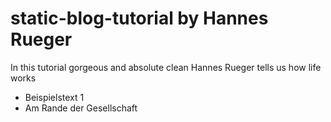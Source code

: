 # static-blog-tutorial by Hannes Rueger
In this tutorial gorgeous and absolute clean Hannes Rueger tells us how life works
* Beispielstext 1
* Am Rande der Gesellschaft

